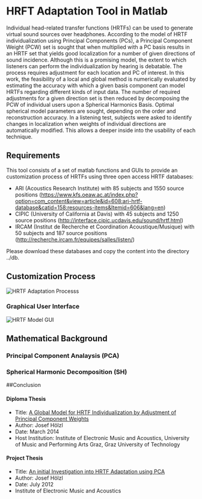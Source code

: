 HRFT Adaptation Tool in Matlab
=========================
Individual head-related transfer functions (HRTFs) can be used to generate
virtual sound sources over headphones. According to the model of
HRTF individualization using Principal Components (PCs), a Principal
Component Weight (PCW) set is sought that when multiplied with a PC
basis results in an HRTF set that yields good localization for a number of
given directions of sound incidence. Although this is a promising model,
the extent to which listeners can perform the individualization by hearing
is debatable. The process requires adjustment for each location and PC
of interest. In this work, the feasibility of a local and global method is
numerically evaluated by estimating the accuracy with which a given basis
component can model HRTFs regarding different kinds of input data. The
number of required adjustments for a given direction set is then reduced
by decomposing the PCW of individual users upon a Spherical Harmonics
Basis. Optimal spherical model parameters are sought, depending on the
order and reconstruction accuracy. In a listening test, subjects were asked
to identify changes in localization when weights of individual directions
are automatically modified. This allows a deeper inside into the usability
of each technique.

Requirements
--------------
This tool consists of a set of matlab functions and GUIs to provide an customization process of HRTFs using three open access HRTF databases:

* ARI (Acoustics Research Institute) with 85 subjects and 1550 source positions (https://www.kfs.oeaw.ac.at/index.php?option=com_content&view=article&id=608:ari-hrtf-database&catid=158:resources-items&Itemid=606&lang=en)
* CIPIC (University of California at Davis) with 45 subjects and 1250 source positions (http://interface.cipic.ucdavis.edu/sound/hrtf.html)
* IRCAM (Institut de Recherche et Coordination Acoustique/Musique) with 50 subjects and 187 source positions (http://recherche.ircam.fr/equipes/salles/listen/)

Please download these databases and copy the content into the directory ../db.

## Customization Process
![HRTF Adaptation Processs](https://github.com/jhoelzl/HRTF-Individualization/blob/master/images/hrtf_%20adaptation_process.png?raw=true)


### Graphical User Interface
![HRTF Model GUI](https://github.com/jhoelzl/HRTF-Individualization/blob/master/images/hrtf_model_gui.jpg?raw=true)

## Mathematical Background 

### Principal Component Analaysis (PCA)

### Spherical Harmonic Decomposition (SH)

##Conclusion
#### Diploma Thesis
* Title: [A Global Model for HRTF Individualization by Adjustment of Principal Component Weights](https://github.com/jhoelzl/HRTF-Individualization/blob/master/pdf/Josef%20Hölzl%20-%20A%20Global%20Model%20for%20HRTF%20Individualization%20by%20Adjustment%20of%20Principal%20Component%20Weights.pdf?raw=true) 
* Author: Josef Hölzl
* Date: March 2014
* Host Institution: Institute of Electronic Music and Acoustics, University of Music and Performing Arts Graz, Graz University of Technology

#### Project Thesis
* Title: [An initial Investigation into HRTF Adaptation using PCA](https://github.com/jhoelzl/HRTF-Individualization/blob/master/pdf/Josef%20Hölzl%20-%20An%20initial%20Investigation%20into%20HRTF%20Adaptation%20using%20PCA%20.pdf?raw=true)
* Author: Josef Hölzl
* Date: July 2012
* Institute of Electronic Music and Acoustics



